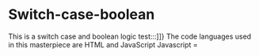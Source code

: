 # Switch-case-boolean
This is a switch case and boolean logic test:::]]}
The code languages used in this masterpiece are HTML and JavaScript
Javascript = 
